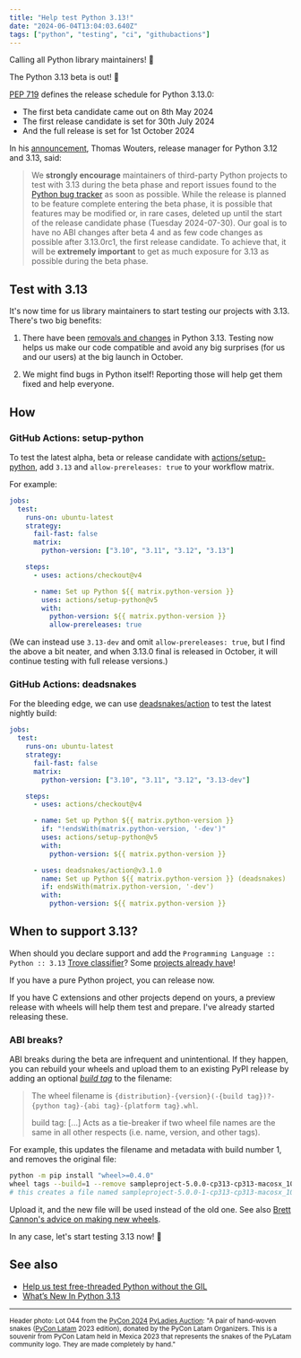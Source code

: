 ```yaml
---
title: "Help test Python 3.13!"
date: "2024-06-04T13:04:03.640Z"
tags: ["python", "testing", "ci", "githubactions"]
---
```


Calling all Python library maintainers! 🐍

The Python 3.13 beta is out! 🎉

[PEP 719](https://peps.python.org/pep-0719/#release-schedule) defines the release
schedule for Python 3.13.0:

- The first beta candidate came out on 8th May 2024
- The first release candidate is set for 30th July 2024
- And the full release is set for 1st October 2024

In his
[announcement](https://discuss.python.org/t/python-3-13-0b1-now-available/52891?u=hugovk),
Thomas Wouters, release manager for Python 3.12 and 3.13, said:

> We **strongly encourage** maintainers of third-party Python projects to test with 3.13
> during the beta phase and report issues found to the
> [Python bug tracker](https://github.com/python/cpython/issues) as soon as possible.
> While the release is planned to be feature complete entering the beta phase, it is
> possible that features may be modified or, in rare cases, deleted up until the start
> of the release candidate phase (Tuesday 2024-07-30). Our goal is to have no ABI
> changes after beta 4 and as few code changes as possible after 3.13.0rc1, the first
> release candidate. To achieve that, it will be **extremely important** to get as much
> exposure for 3.13 as possible during the beta phase.

## Test with 3.13

It's now time for us library maintainers to start testing our projects with 3.13.
There's two big benefits:

1. There have been
   [removals and changes](https://docs.python.org/3.13/whatsnew/3.13.html#removed) in
   Python 3.13. Testing now helps us make our code compatible and avoid any big
   surprises (for us and our users) at the big launch in October.

2. We might find bugs in Python itself! Reporting those will help get them fixed and
   help everyone.

## How

### GitHub Actions: setup-python

To test the latest alpha, beta or release candidate with
[actions/setup-python](https://github.com/actions/setup-python#supported-version-syntax),
add `3.13` and `allow-prereleases: true` to your workflow matrix.

For example:

```yml
jobs:
  test:
    runs-on: ubuntu-latest
    strategy:
      fail-fast: false
      matrix:
        python-version: ["3.10", "3.11", "3.12", "3.13"]

    steps:
      - uses: actions/checkout@v4

      - name: Set up Python ${{ matrix.python-version }}
        uses: actions/setup-python@v5
        with:
          python-version: ${{ matrix.python-version }}
          allow-prereleases: true
```

(We can instead use `3.13-dev` and omit `allow-prereleases: true`, but I find the above
a bit neater, and when 3.13.0 final is released in October, it will continue testing
with full release versions.)

### GitHub Actions: deadsnakes

For the bleeding edge, we can use
[deadsnakes/action](https://github.com/deadsnakes/action) to test the latest nightly
build:

```yml
jobs:
  test:
    runs-on: ubuntu-latest
    strategy:
      fail-fast: false
      matrix:
        python-version: ["3.10", "3.11", "3.12", "3.13-dev"]

    steps:
      - uses: actions/checkout@v4

      - name: Set up Python ${{ matrix.python-version }}
        if: "!endsWith(matrix.python-version, '-dev')"
        uses: actions/setup-python@v5
        with:
          python-version: ${{ matrix.python-version }}

      - uses: deadsnakes/action@v3.1.0
        name: Set up Python ${{ matrix.python-version }} (deadsnakes)
        if: endsWith(matrix.python-version, '-dev')
        with:
          python-version: ${{ matrix.python-version }}
```

## When to support 3.13?

When should you declare support and add the `Programming Language :: Python :: 3.13`
[Trove classifier](https://pypi.org/classifiers/)? Some
[projects already have](https://pyreadiness.org/3.13/)!

If you have a pure Python project, you can release now.

If you have C extensions and other projects depend on yours, a preview release with
wheels will help them test and prepare. I've already started releasing these.

### ABI breaks?

ABI breaks during the beta are infrequent and unintentional. If they happen, you can
rebuild your wheels and upload them to an existing PyPI release by adding an optional
[_build tag_](https://packaging.python.org/en/latest/specifications/binary-distribution-format/#file-format)
to the filename:

> The wheel filename is
> `{distribution}-{version}(-{build tag})?-{python tag}-{abi tag}-{platform tag}.whl`.
>
> build tag: [...] Acts as a tie-breaker if two wheel file names are the same in all
> other respects (i.e. name, version, and other tags).

For example, this updates the filename and metadata with build number 1, and removes the
original file:

```sh
python -m pip install "wheel>=0.4.0"
wheel tags --build=1 --remove sampleproject-5.0.0-cp313-cp313-macosx_10_10_x86_64.whl
# this creates a file named sampleproject-5.0.0-1-cp313-cp313-macosx_10_10_x86_64.whl
```

Upload it, and the new file will be used instead of the old one. See also
[Brett Cannon's advice on making new wheels](https://snarky.ca/what-to-do-when-you-botch-a-release-on-pypi/#a-wheel-file-wasnt-compiled-properly).

In any case, let's start testing 3.13 now! 🚀

## See also

- [Help us test free-threaded Python without the GIL](../../2023/help-us-test-free-threaded-python-without-the-gil/)
- [What’s New In Python 3.13](https://docs.python.org/3.13/whatsnew/3.13.html)

---

<small>Header photo: Lot 044 from the [PyCon 2024](https://us.pycon.org/2024/)
[PyLadies Auction](https://mastodon.social/@Lorenanicole/112468770670490719): "A pair of
hand-woven snakes ([PyCon Latam](https://www.pylatam.org/) 2023 edition), donated by the
PyCon Latam Organizers. This is a souvenir from PyCon Latam held in Mexica 2023 that
represents the snakes of the PyLatam community logo. They are made completely by
hand."</small>
